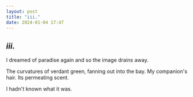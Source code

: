 ```yaml
---
layout: post
title: "iii."
date: 2024-01-04 17:47
---
```

_iii._
-

I dreamed of paradise again and so the image drains away.

The curvatures of verdant green, fanning out into the bay. My companion's hair. Its permeating scent.

I hadn't known what it was.
